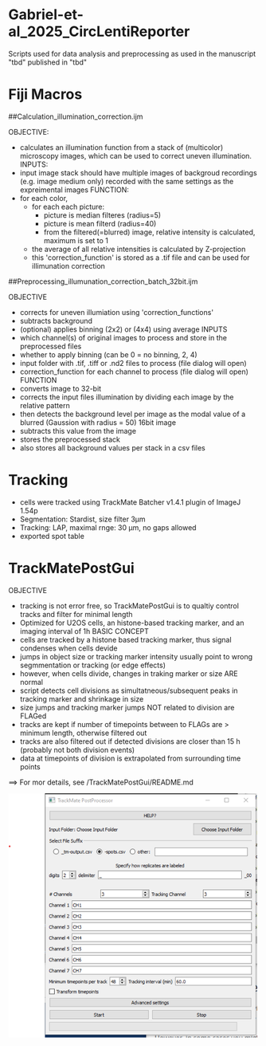# Gabriel-et-al_2025_CircLentiReporter
Scripts used for data analysis and preprocessing as used in the manuscript "tbd" published in "tbd"

# Fiji Macros

##Calculation_illumination_correction.ijm

  OBJECTIVE:
  - calculates an illumination function from a stack of (multicolor) microscopy images, which can be used to correct uneven illumination.
  INPUTS:
  - input image stack should have multiple images of backgroud recordings (e.g. image medium only) recorded with the same settings as the expreimental images
  FUNCTION:
  - for each color,
    - for each each picture:
      - picture is median filteres (radius=5)
      - picture is mean filterd (radius=40)
      - from the filtered(=blurred) image, relative intensity is calculated, maximum is set to 1
    - the average of all relative intensities is calculated by Z-projection
    - this 'correction_function' is stored as a .tif file and can be used for illimunation correction
   
##Preprocessing_illumunation_correction_batch_32bit.ijm

  OBJECTIVE 
  - corrects for uneven illumiation using 'correction_functions'
  - subtracts background
  - (optional) applies binning (2x2) or (4x4) using average
 INPUTS 
  - which channel(s) of original images to process and store in the preprocessed files
  - whether to apply binning (can be 0 = no binning, 2, 4)
  - input folder with .tif, .tiff or .nd2 files to process (file dialog will open)
  - correction_function for each channel to process (file dialog will open)
  FUNCTION
  - converts image to 32-bit
  - corrects the input files illumination by dividing each image by the relative pattern
  - then detects the background level per image as the modal value of a blurred (Gaussion with radius = 50) 16bit image
  - subtracts this value from the image
  - stores the preprocessed stack
  - also stores all background values per stack in a csv files

# Tracking
  - cells were tracked using TrackMate Batcher v1.4.1 plugin of ImageJ 1.54p
  - Segmentation: Stardist, size filter 3µm
  - Tracking: LAP, maximal rnge: 30 µm, no gaps allowed
  - exported spot table

# TrackMatePostGui
  OBJECTIVE
  - tracking is not error free, so TrackMatePostGui is to qualtiy control tracks and filter for minimal length
  - Optimized for U2OS cells, an histone-based tracking marker, and an imaging interval of 1h
  BASIC CONCEPT
  - cells are tracked by a histone based tracking marker, thus signal condenses when cells devide
  - jumps in object size or tracking marker intensity usually point to wrong segmmentation or tracking (or edge effects)
  - however, when cells divide, changes in traking marker or size ARE normal
  - script detects cell divisions as simultatneous/subsequent peaks in tracking marker and shrinkage in size
  - size jumps and tracking marker jumps NOT related to division are FLAGed
  - tracks are kept if number of timepoints between to FLAGs are > minimum length, otherwise filtered out
  - tracks are also filtered out if detected divisions are closer than 15 h (probably not both division events)
  - data at timepoints of division is extrapolated from surrounding time points
  
  ==> For mor details, see /TrackMatePostGui/README.md 

  <img src="./TrackMatePostGui/doc/GUI_start.png" alt="GUI at start" width="500"/>
